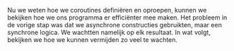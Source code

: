 Nu we weten hoe we coroutines definiëren en oproepen, kunnen we bekijken hoe we ons programma er efficiënter mee maken. Het probleem in de vorige stap was dat we asynchrone constructies gebruikten, maar een synchrone logica. We wachtten namelijk op elk resultaat. In wat volgt, bekijken we hoe we kunnen vermijden zo veel te wachten.
